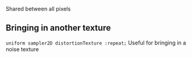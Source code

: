 Shared between all pixels


## Bringing in another texture
`uniform sampler2D distortionTexture :repeat;`
Useful for bringing in a noise texture 